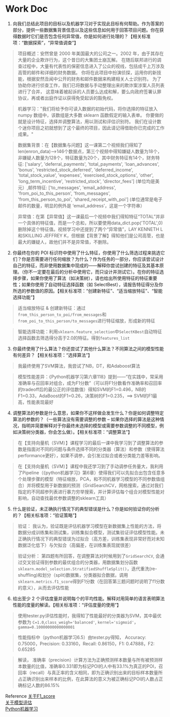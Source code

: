 # Work Doc

1. 向我们总结此项目的目标以及机器学习对于实现此目标有何帮助。作为答案的部分，提供一些数据集背景信息以及这些信息如何用于回答项目问题。你在获得数据时它们是否包含任何异常值，你是如何进行处理的？【相关标准项：“数据探索”，“异常值调查”】

> 项目概述：安然曾是 2000 年美国最大的公司之一。2002 年，由于其存在大量的企业欺诈行为，这个昔日的大集团土崩瓦解。 在随后联邦进行的调查过程中，大量有代表性的保密信息进入了公众的视线，包括成千上万涉及高管的邮件和详细的财务数据。 你将在此项目中扮演侦探，运用你的新技能，根据安然丑闻中公开的财务和邮件数据来构建相关人士识别符。 为了协助你进行侦查工作，我们已将数据与手动整理出来的欺诈案涉案人员列表进行了合并， 这意味着被起诉的人员要么达成和解，要么向政府签署认罪协议，再或者出庭作证以获得免受起诉的豁免权。

> 机器学习："我们将给予你可读入数据的初始代码，将你选择的特征放入 numpy 数组中，该数组是大多数 sklearn 函数假定的输入表单。 你要做的就是设计特征，选择并调整算法，用以测试和评估识别符。 我们在设计数个迷你项目之初就想到了这个最终的项目，因此请记得借助你已完成的工作成果。"

> 数据集背景：在【数据集与问题】这一课第二个视频我们得知了len(enron_data)-->146个数据点，第三个视频中得知嫌疑人数量为18个，非嫌疑人数量为128个，特征数量为20个，其中财务特征有14个，财务特征: \['salary', 'deferral_payments', 'total_payments', 'loan_advances', 'bonus', 'restricted_stock_deferred', 'deferred_income', 'total_stock_value', 'expenses', 'exercised_stock_options', 'other', 'long_term_incentive', 'restricted_stock', 'director_fees'] (单位均是美元）,邮件特征: \['to_messages', 'email_address', 'from_poi_to_this_person', 'from_messages', 'from_this_person_to_poi', 'shared_receipt_with_poi'] (单位通常是电子邮件的数量，明显的例外是 ‘email_address’，这是一个字符串）

> 异常值：在第【异常值】这一课最后一个视频中我们得知特征“TOTAL”并非一个具体的特征值，而是一个总和，所以要使用data_dict.pop('TOTAL',0)删除掉这个特征值。视频学习中还提到了两个“异常值”，LAY KENNETH L和SKILLING JEFFREY K，但根据【背景了解】得知他们是公司高管，也是最大的嫌疑人，故他们并不是异常值，不删除。


2. 你最终在你的 POI 标识符中使用了什么特征，你使用了什么筛选过程来挑选它们？你是否需要进行任何缩放？为什么？作为任务的一部分，你应该尝试设计自己的特征，而非使用数据集中现成的——解释你尝试创建的特征及其基本原理。（你不一定要在最后的分析中使用它，而只设计并测试它）。在你的特征选择步骤，如果你使用了算法（如决策树），请也给出所使用特征的特征重要性；如果你使用了自动特征选择函数（如 SelectBest），请报告特征得分及你所选的参数值的原因。【相关标准项：“创建新特征”、“适当缩放特征”、“智能选择功能”】

> 适当缩放特征 & 创建新特征：通过`from_this_person_to_poi/from_messages`和`from_poi_to_this_person/to_messages`进行特征缩放，形成新的特征

> 智能选择功能：利用`sklearn.feature_selection`中`SelectKBest`自动特征选择函数去筛选得分高于2.0的特征。得到`features_list`



3. 你最终使用了什么算法？你还尝试了其他什么算法？不同算法之间的模型性能有何差异？【相关标准项：“选择算法”】
> 我最终使用了SVM算法，我尝试了NB，DT，和Adaboost算法

> 模型性能差异：《Python机器学习第六章118》提到——“在实践中，常采用准确率与召回率对组合，成为F1分数”（可以将F1分数看作准确率和召回率的tradeoff后的最公正的评估数值）得知SVM的F1=0.496，NB的F1=0.33，AdaBoost的F1=0.26，决策树的F1=0.235，==> SVM的F1最高，性能表现最好



4. 调整算法的参数是什么意思，如果你不这样做会发生什么？你是如何调整特定算法的参数的？（一些算法没有需要调整的参数 – 如果你选择的算法是这种情况，指明并简要解释对于你最终未选择的模型或需要参数调整的不同模型，例如决策树分类器，你会怎么做）。【相关标准项：“调整算法”】
> 在【支持向量机（SVM）】课程学习的最后一课中我学习到了调整算法的参数是指面对不同的问题与条件选择不同的分类器（算法）和参数（使得算法performance更好），如果不调参，会引发过拟合或者分类能力差等影响。

> 在【支持向量机（SVM）】课程中我还学习到了手动调参任务量大，我利用了Pipeline（《python机器学习》第6章）使得我们可以先拟合出包含任意多个处理步骤的模型（特征缩放，PCA，和不同机器学习模型的不同参数值组合）并将模型用于新数据的预测（GridSearchCV，网格搜索，通过对我们指定的不同超参列表进行暴力穷举搜索，并计算评估每个组合对模型性能对影响，自动查找最优参数调整的sklearn工具）


5. 什么是验证，未正确执行情况下的典型错误是什么？你是如何验证你的分析的？【相关标准项：“验证策略”】
> 验证： 我认为，验证既是评估机器学习模型在新数据集上性能的方法，将数据分成训练集和测试集，训练集拟合模型，测试集验证评估模型性能。未正确执行情况下的典型错误为过拟合（高方差，训练集表现非常好而对未知数据泛化低下）与欠拟合（高偏差，在训练集表现就很差）

> 验证分析： 第四题有所回答，在调整算法对时候用到了`GridSearchCV`, 会通过交叉验证得到参数的最优组合的分类器，用数据集划分函数`sklearn.model_selection.StratifiedShuffleSplit()`，迭代重洗(re-shuffling)和划分（split)数据集，分类器拟合数据，调用`sklearn.metrics.f1_score`得到F1分数（在回答第三题问题时说明了f1分数的意义），从而去评估性能


6. 给出至少 2 个评估度量并说明每个的平均性能。解释对用简单的语言表明算法性能的度量的解读。【相关标准项：“评估度量的使用”】

> 使用tester.py评估性能时，我得知了性能最好的分类器为SVM，其中最优参数为 `C=1.0`,`class_weigh='balanced'`, `kernel='sigmoid'`，`gamma=0.10000000000000001`

> 性能指标中（python机器学习6.5）由tester.py得知，	Accuracy: 0.75000，Precision: 0.33160，Recall: 0.86150，F1: 0.47888，F2: 0.65285

> 解读， 准确率（precision）计算方法为正确预测样本数量与所有被预测样本数量的比值，准确率0.331即为标记POI的人中有33.1%为真正的POI，召回率（recall）与真正率的含义相同，即为正确识别出来的目标样本数量所占正确识别出来样本的比例，在此算法的意义为被正确标记POI的人数占正确标记人数的86.15%



Reference
[关于F1_score](http://blog.csdn.net/simplelovecs/article/details/50520602)  
[关于模型评估](https://ryannng.github.io/2016/12/12/%E6%9C%BA%E5%99%A8%E5%AD%A6%E4%B9%A0%E6%80%BB%E7%BB%93-%E6%A8%A1%E5%9E%8B%E8%AF%84%E4%BC%B0%E4%B8%8E%E9%AA%8C%E8%AF%81/)  
[Python机器学习](https://book.douban.com/subject/27000110/)
